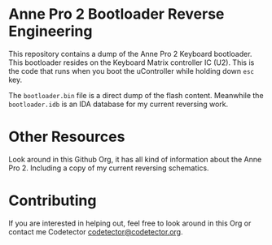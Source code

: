 # Anne Pro 2 Bootloader Reverse Engineering

This repository contains a dump of the Anne Pro 2 Keyboard bootloader. This bootloader resides on the Keyboard Matrix
controller IC (U2). This is the code that runs when you boot the uController while holding down `esc` key.

The `bootloader.bin` file is a direct dump of the flash content. Meanwhile the `bootloader.idb` is an IDA database
for my current reversing work.

# Other Resources
Look around in this Github Org, it has all kind of information about the Anne Pro 2. Including a copy of my current reversing
schematics.

# Contributing
If you are interested in helping out, feel free to look around in this Org or contact me Codetector <codetector@codetector.org>.
